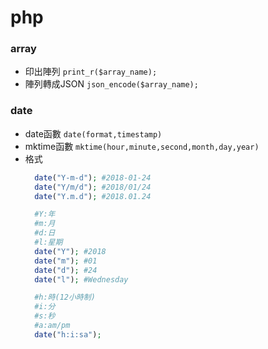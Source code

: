 # php

### array
- 印出陣列 `print_r($array_name);`
- 陣列轉成JSON `json_encode($array_name);`

### date
- date函數 `date(format,timestamp)`
- mktime函數 `mktime(hour,minute,second,month,day,year)`
- 格式
  ```php
    date("Y-m-d"); #2018-01-24
    date("Y/m/d"); #2018/01/24
    date("Y.m.d"); #2018.01.24

    #Y:年
    #m:月
    #d:日
    #l:星期
    date("Y"); #2018
    date("m"); #01
    date("d"); #24
    date("l"); #Wednesday

    #h:時(12小時制)
    #i:分
    #s:秒
    #a:am/pm
    date("h:i:sa");
  ```
